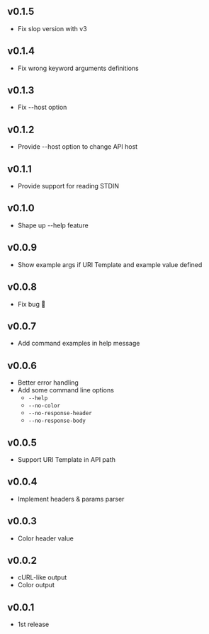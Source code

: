 ## v0.1.5

-  Fix slop version with v3

## v0.1.4

-  Fix wrong keyword arguments definitions

## v0.1.3

- Fix --host option

## v0.1.2

- Provide --host option to change API host

## v0.1.1

- Provide support for reading STDIN

## v0.1.0

- Shape up --help feature

## v0.0.9

- Show example args if URI Template and example value defined

## v0.0.8

- Fix bug :bug:

## v0.0.7

- Add command examples in help message

## v0.0.6

- Better error handling
- Add some command line options
    - `--help`
    - `--no-color`
    - `--no-response-header`
    - `--no-response-body`

## v0.0.5

- Support URI Template in API path

## v0.0.4

- Implement headers & params parser

## v0.0.3

- Color header value

## v0.0.2

- cURL-like output
- Color output

## v0.0.1

- 1st release
